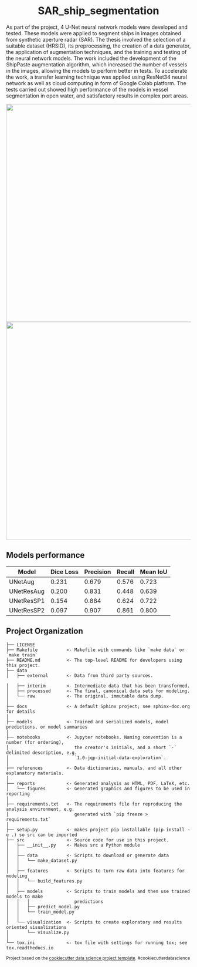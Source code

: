 <h1 align="center">SAR_ship_segmentation</h1>

As part of the project, 4 U-Net neural network models were developed and tested. These models were applied to segment ships in images obtained from synthetic aperture radar (SAR). The thesis involved the selection of a suitable dataset (HRSID), its preprocessing, the creation of a data generator, the application of augmentation techniques, and the training and testing of the neural network models. The work included the development of the ShipPaste augmentation algorithm, which increased the number of vessels in the images, allowing the models to perform better in tests. To accelerate the work, a transfer learning technique was applied using ResNet34 neural network as well as cloud computing in form of Google Colab platform. The tests carried out showed high performance of the models in vessel segmentation in open water, and satisfactory results in complex port areas.

<div align="center">
    <img src="https://github.com/user-attachments/assets/c71a9a3a-b13b-4030-b8d1-711c3c6cebe8" width="779" height="594" />
    <img src="https://github.com/user-attachments/assets/8c4a220c-193b-4a80-ab89-6a08a7061af8" width="779" height="594" />
</div>

## Models performance

| Model         | Dice Loss | Precision | Recall | Mean IoU |
|---------------|-----------|-----------|--------|----------|
| UNetAug       | 0.231     | 0.679     | 0.576  | 0.723    |
| UNetResAug    | 0.200     | 0.831     | 0.448  | 0.639    |
| UNetResSP1    | 0.154     | 0.884     | 0.624  | 0.722    |
| UNetResSP2    | 0.097     | 0.907     | 0.861  | 0.800    |

## Project Organization

    ├── LICENSE
    ├── Makefile           <- Makefile with commands like `make data` or `make train`
    ├── README.md          <- The top-level README for developers using this project.
    ├── data
    │   ├── external       <- Data from third party sources.

    │   ├── interim        <- Intermediate data that has been transformed.
    │   ├── processed      <- The final, canonical data sets for modeling.
    │   └── raw            <- The original, immutable data dump.
    │
    ├── docs               <- A default Sphinx project; see sphinx-doc.org for details
    │
    ├── models             <- Trained and serialized models, model predictions, or model summaries
    │
    ├── notebooks          <- Jupyter notebooks. Naming convention is a number (for ordering),
    │                         the creator's initials, and a short `-` delimited description, e.g.
    │                         `1.0-jqp-initial-data-exploration`.
    │
    ├── references         <- Data dictionaries, manuals, and all other explanatory materials.
    │
    ├── reports            <- Generated analysis as HTML, PDF, LaTeX, etc.
    │   └── figures        <- Generated graphics and figures to be used in reporting
    │
    ├── requirements.txt   <- The requirements file for reproducing the analysis environment, e.g.
    │                         generated with `pip freeze > requirements.txt`
    │
    ├── setup.py           <- makes project pip installable (pip install -e .) so src can be imported
    ├── src                <- Source code for use in this project.
    │   ├── __init__.py    <- Makes src a Python module
    │   │
    │   ├── data           <- Scripts to download or generate data
    │   │   └── make_dataset.py
    │   │
    │   ├── features       <- Scripts to turn raw data into features for modeling
    │   │   └── build_features.py
    │   │
    │   ├── models         <- Scripts to train models and then use trained models to make
    │   │   │                 predictions
    │   │   ├── predict_model.py
    │   │   └── train_model.py
    │   │
    │   └── visualization  <- Scripts to create exploratory and results oriented visualizations
    │       └── visualize.py
    │
    └── tox.ini            <- tox file with settings for running tox; see tox.readthedocs.io

<p><small>Project based on the <a target="_blank" href="https://drivendata.github.io/cookiecutter-data-science/">cookiecutter data science project template</a>. #cookiecutterdatascience</small></p>
